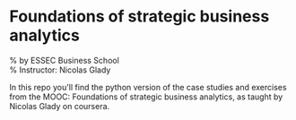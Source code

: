 
# Foundations of strategic business analytics
% by ESSEC Business School   
% Instructor: Nicolas Glady

In this repo you'll find the python version of the case studies and exercises from the MOOC: Foundations of strategic business analytics, as taught by Nicolas Glady on coursera.
